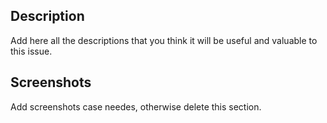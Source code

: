 
## Description

Add here all the descriptions that you think it will be useful and valuable to this issue.

## Screenshots

Add screenshots case needes, otherwise delete this section.
